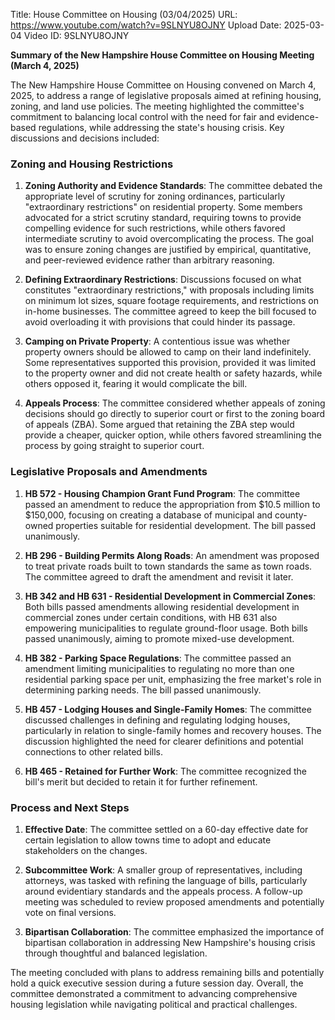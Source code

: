Title: House Committee on Housing (03/04/2025)
URL: https://www.youtube.com/watch?v=9SLNYU8OJNY
Upload Date: 2025-03-04
Video ID: 9SLNYU8OJNY

**Summary of the New Hampshire House Committee on Housing Meeting (March 4, 2025)**

The New Hampshire House Committee on Housing convened on March 4, 2025, to address a range of legislative proposals aimed at refining housing, zoning, and land use policies. The meeting highlighted the committee's commitment to balancing local control with the need for fair and evidence-based regulations, while addressing the state's housing crisis. Key discussions and decisions included:

### **Zoning and Housing Restrictions**
1. **Zoning Authority and Evidence Standards**: The committee debated the appropriate level of scrutiny for zoning ordinances, particularly "extraordinary restrictions" on residential property. Some members advocated for a strict scrutiny standard, requiring towns to provide compelling evidence for such restrictions, while others favored intermediate scrutiny to avoid overcomplicating the process. The goal was to ensure zoning changes are justified by empirical, quantitative, and peer-reviewed evidence rather than arbitrary reasoning.

2. **Defining Extraordinary Restrictions**: Discussions focused on what constitutes "extraordinary restrictions," with proposals including limits on minimum lot sizes, square footage requirements, and restrictions on in-home businesses. The committee agreed to keep the bill focused to avoid overloading it with provisions that could hinder its passage.

3. **Camping on Private Property**: A contentious issue was whether property owners should be allowed to camp on their land indefinitely. Some representatives supported this provision, provided it was limited to the property owner and did not create health or safety hazards, while others opposed it, fearing it would complicate the bill.

4. **Appeals Process**: The committee considered whether appeals of zoning decisions should go directly to superior court or first to the zoning board of appeals (ZBA). Some argued that retaining the ZBA step would provide a cheaper, quicker option, while others favored streamlining the process by going straight to superior court.

### **Legislative Proposals and Amendments**
1. **HB 572 - Housing Champion Grant Fund Program**: The committee passed an amendment to reduce the appropriation from $10.5 million to $150,000, focusing on creating a database of municipal and county-owned properties suitable for residential development. The bill passed unanimously.

2. **HB 296 - Building Permits Along Roads**: An amendment was proposed to treat private roads built to town standards the same as town roads. The committee agreed to draft the amendment and revisit it later.

3. **HB 342 and HB 631 - Residential Development in Commercial Zones**: Both bills passed amendments allowing residential development in commercial zones under certain conditions, with HB 631 also empowering municipalities to regulate ground-floor usage. Both bills passed unanimously, aiming to promote mixed-use development.

4. **HB 382 - Parking Space Regulations**: The committee passed an amendment limiting municipalities to regulating no more than one residential parking space per unit, emphasizing the free market's role in determining parking needs. The bill passed unanimously.

5. **HB 457 - Lodging Houses and Single-Family Homes**: The committee discussed challenges in defining and regulating lodging houses, particularly in relation to single-family homes and recovery houses. The discussion highlighted the need for clearer definitions and potential connections to other related bills.

6. **HB 465 - Retained for Further Work**: The committee recognized the bill's merit but decided to retain it for further refinement.

### **Process and Next Steps**
1. **Effective Date**: The committee settled on a 60-day effective date for certain legislation to allow towns time to adopt and educate stakeholders on the changes.

2. **Subcommittee Work**: A smaller group of representatives, including attorneys, was tasked with refining the language of bills, particularly around evidentiary standards and the appeals process. A follow-up meeting was scheduled to review proposed amendments and potentially vote on final versions.

3. **Bipartisan Collaboration**: The committee emphasized the importance of bipartisan collaboration in addressing New Hampshire's housing crisis through thoughtful and balanced legislation.

The meeting concluded with plans to address remaining bills and potentially hold a quick executive session during a future session day. Overall, the committee demonstrated a commitment to advancing comprehensive housing legislation while navigating political and practical challenges.